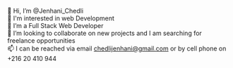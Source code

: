 
👋 Hi, I’m @Jenhani_Chedli <br />
👀 I'm interested in web Development <br />
🌱 I’m a Full Stack Web Developer  <br />
💞️ I’m looking to collaborate on new projects and I am searching for freelance opportunities <br />
📫 I can be reached via email chedlijenhani@gmail.com or by cell phone on +216 20 410 944 <br />
<!--
**JenhaniChedli/JenhaniChedli** is a ✨ _special_ ✨ repository because its `README.md` (this file) appears on your GitHub profile.

Here are some ideas to get you started:

- 🔭 I’m currently working on ...
- 🌱 I’m currently learning ...
- 👯 I’m looking to collaborate on ...
- 🤔 I’m looking for help with ...
- 💬 Ask me about ...
- 📫 How to reach me: ...
- 😄 Pronouns: ...
- ⚡ Fun fact: ...
-->
